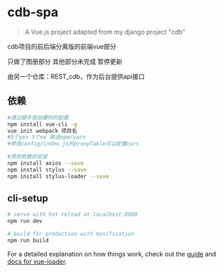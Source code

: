 # cdb-spa

> A Vue.js project adapted from my django project "cdb"



cdb项目的前后端分离版的前端vue部分

只做了图册部分 其他部分未完成 暂停更新

由另一个仓库：REST_cdb，作为后台提供api接口



## 依赖

```bash
#通过脚手架创建时的配置
npm install vue-cli -g
vue init webpack 项目名
#5个yes 3个no 再选npm/yarn
#修改config/index.js的proxyTable可以配置cors

#其他依赖的安装
npm install axios --save
npm install stylus --save
npm install stylus-loader --save
```



## cli-setup

``` bash
# serve with hot reload at localhost:8080
npm run dev

# build for production with minification
npm run build
```

For a detailed explanation on how things work, check out the [guide](http://vuejs-templates.github.io/webpack/) and [docs for vue-loader](http://vuejs.github.io/vue-loader).

